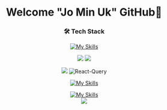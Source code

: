 <div align="center">

# Welcome "Jo Min Uk" GitHub👋
  
### 🛠 Tech Stack

<!-- 
<p herf="https://skillicons.dev">
  <img src="https://skillicons.dev/icons?i=js,ts,HTML,CSS,react,,,apollo&perline=6"/>
</p>
-->

[![My Skills](https://skillicons.dev/icons?i=js,ts,html,css,jquery)](https://skillicons.dev)
<!--
<img src="https://img.shields.io/badge/JavaScript-F7DF1E?style=plastic&logo=JavaScript&logoColor=fff" />
<img src="https://img.shields.io/badge/TypeScript-3178C6?style=plastic&logo=TypeScript&logoColor=white" />
<img src="https://img.shields.io/badge/HTML5-E34F26?style=plastic&logo=HTML5&logoColor=white" />
<img src="https://img.shields.io/badge/CSS3-1572B6?style=plastic&logo=CSS3&logoColor=white" />
<br> </br>
-->

<p herf="https://skillicons.dev">
  <img src="https://skillicons.dev/icons?i=react,redux&perline=6"/>
  <img src="https://skillicons.dev/icons?i=nextjs&perline=6"/>
</p>
<!--
<img src="https://img.shields.io/badge/React-61DAFB?style=plastic&logo=React&logoColor=white" />
<img src="https://img.shields.io/badge/Redux-764ABC?style=plastic&logo=Redux&logoColor=white" />
-->
<img src="https://img.shields.io/badge/Redux-toolkit-764ABC?style=plastic&logo=Redux-toolkit&logoColor=white" />
<img alt="React-Query" src="https://img.shields.io/twitter/url?color=%2308a0e9&label=%23React-Query&style=social&url=https%3A%2F%2Ftwitter.com%2Fintent%2Ftweet%3Fbutton_hashtag%3DTanStack">

<!--   <img src="https://img.shields.io/badge/표시할이름-색상?style=for-the-badge&logo=기술스택아이콘&logoColor=white"> -->


[![My Skills](https://skillicons.dev/icons?i=mysql)](https://skillicons.dev)



[![My Skills](https://skillicons.dev/icons?i=java,spring,maven&theme=light)](https://skillicons.dev)
</br>
<img src="https://img.shields.io/badge/MyBatis-764ABC?style=plastic&logo=MyBatis&logoColor=white" />


<!--
[![My Skills](https://skillicons.dev/icons?i=figma,visualstudio,eclipse&theme=light)](https://skillicons.dev)
-->





